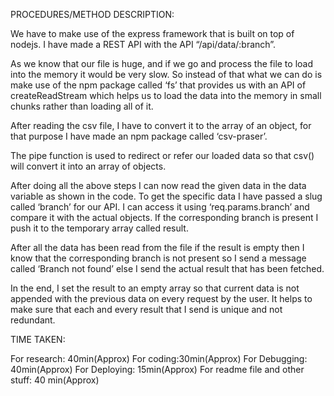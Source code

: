 PROCEDURES/METHOD DESCRIPTION:


We have to make use of the express framework that is built on top of nodejs.
I have made a REST API with the API “/api/data/:branch”.

As we know that our file is huge, and if we go and process the file to load into the memory it would be very slow. So instead of that what we can do is make use of the npm package called ‘fs’ that provides us with an API of createReadStream which helps us to load the data into the memory in small chunks rather than loading all of it.

After reading the csv file, I have to convert it to the array of an object, for that purpose I have made an npm package called ‘csv-praser’.

The pipe function is used to redirect or refer our loaded data so that csv() will convert it into an array of objects.

After doing all the above steps I can now read the given data in the data variable as shown in the code. 
To get the specific data I have passed a slug called ‘branch’ for our API. I can access it using ‘req.params.branch’ and compare it with the actual objects. If the corresponding branch is present I push it to the temporary array called result.

After all the data has been read from the file if the result is empty then I know that the corresponding branch is not present so I send a message called ‘Branch not found’ else I send the actual result that has been fetched.

In the end, I set the result to an empty array so that current data is not appended with the previous data on every request by the user. It helps to make sure that each and every result that I send is unique and not redundant.


TIME TAKEN:

For research: 40min(Approx)
For coding:30min(Approx)
For Debugging: 40min(Approx)
For Deploying: 15min(Approx)
For readme file and other stuff: 40 min(Approx)

